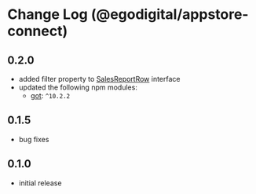 # Change Log (@egodigital/appstore-connect)

## 0.2.0

* added filter property to [SalesReportRow](https://egodigital.github.io/appstore-connect/interfaces/_index_.salesreportrow.html) interface
* updated the following npm modules:
  * [got](https://npmjs.com/package/got): `^10.2.2`

## 0.1.5

* bug fixes

## 0.1.0

* initial release
